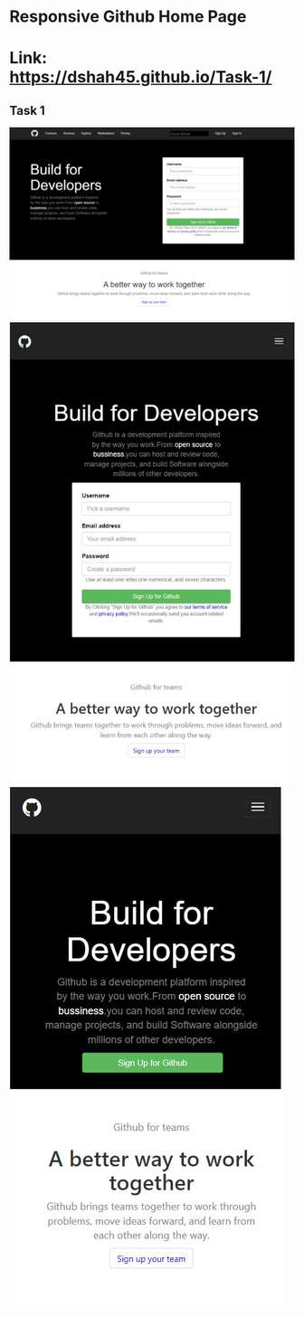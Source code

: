 # **Responsive Github Home Page**
# Link:  https://dshah45.github.io/Task-1/
## Task 1
<img src = "images/1.jpeg">
<img src = "images/2.jpeg">
<img src = "images/3.jpeg">
